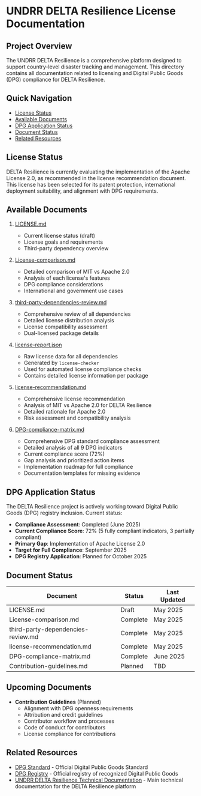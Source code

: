 # UNDRR DELTA Resilience License Documentation

## Project Overview

The UNDRR DELTA Resilience is a comprehensive platform designed to support country-level disaster tracking and management. This directory contains all documentation related to licensing and Digital Public Goods (DPG) compliance for DELTA Resilience.

## Quick Navigation

- [License Status](#license-status)
- [Available Documents](#available-documents)
- [DPG Application Status](#dpg-application-status)
- [Document Status](#document-status)
- [Related Resources](#related-resources)

## License Status

DELTA Resilience is currently evaluating the implementation of the Apache License 2.0, as recommended in the license recommendation document. This license has been selected for its patent protection, international deployment suitability, and alignment with DPG requirements.

## Available Documents

1. [LICENSE.md](./LICENSE.md)

   - Current license status (draft)
   - License goals and requirements
   - Third-party dependency overview

2. [License-comparison.md](./License-comparison.md)

   - Detailed comparison of MIT vs Apache 2.0
   - Analysis of each license's features
   - DPG compliance considerations
   - International and government use cases

3. [third-party-dependencies-review.md](./third-party-dependencies-review.md)

   - Comprehensive review of all dependencies
   - Detailed license distribution analysis
   - License compatibility assessment
   - Dual-licensed package details

4. [license-report.json](./license-report.json)

   - Raw license data for all dependencies
   - Generated by `license-checker`
   - Used for automated license compliance checks
   - Contains detailed license information per package

5. [license-recommendation.md](./license-recommendation.md)

   - Comprehensive license recommendation
   - Analysis of MIT vs Apache 2.0 for DELTA Resilience
   - Detailed rationale for Apache 2.0
   - Risk assessment and compatibility analysis

6. [DPG-compliance-matrix.md](./DPG-compliance-matrix.md)
   - Comprehensive DPG standard compliance assessment
   - Detailed analysis of all 9 DPG indicators
   - Current compliance score (72%)
   - Gap analysis and prioritized action items
   - Implementation roadmap for full compliance
   - Documentation templates for missing evidence

## DPG Application Status

The DELTA Resilience project is actively working toward Digital Public Goods (DPG) registry inclusion. Current status:

- **Compliance Assessment**: Completed (June 2025)
- **Current Compliance Score**: 72% (5 fully compliant indicators, 3 partially compliant)
- **Primary Gap**: Implementation of Apache License 2.0
- **Target for Full Compliance**: September 2025
- **DPG Registry Application**: Planned for October 2025

## Document Status

| Document                           | Status   | Last Updated |
| ---------------------------------- | -------- | ------------ |
| LICENSE.md                         | Draft    | May 2025     |
| License-comparison.md              | Complete | May 2025     |
| third-party-dependencies-review.md | Complete | May 2025     |
| license-recommendation.md          | Complete | May 2025     |
| DPG-compliance-matrix.md           | Complete | June 2025    |
| Contribution-guidelines.md         | Planned  | TBD          |

## Upcoming Documents

- **Contribution Guidelines** (Planned)
  - Alignment with DPG openness requirements
  - Attribution and credit guidelines
  - Contributor workflow and processes
  - Code of conduct for contributors
  - License compliance for contributions

## Related Resources

- [DPG Standard](https://github.com/DPGAlliance/DPG-Standard/blob/main/standard.md) - Official Digital Public Goods Standard
- [DPG Registry](https://digitalpublicgoods.net/registry/) - Official registry of recognized Digital Public Goods
- [UNDRR DELTA Resilience Technical Documentation](../index.md) - Main technical documentation for the DELTA Resilience platform
